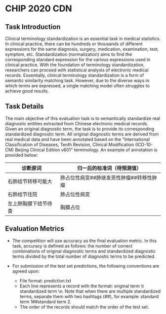 # CHIP 2020 CDN

## Task Introduction

Clinical terminology standardization is an essential task in medical statistics. In clinical practice, there can be hundreds or thousands of different expressions for the same diagnosis, surgery, medication, examination, test, symptom, etc. Standardization (normalization) aims to find the corresponding standard expression for the various expressions used in clinical practice. With the foundation of terminology standardization, researchers can proceed with statistical analysis of electronic medical records. Essentially, clinical terminology standardization is a form of semantic similarity matching task. However, due to the diverse ways in which terms are expressed, a single matching model often struggles to achieve good results.

## Task Details

The main objective of this evaluation task is to semantically standardize real diagnostic entities extracted from Chinese electronic medical records. Given an original diagnostic term, the task is to provide its corresponding standardized diagnostic term. All original diagnostic terms are derived from real medical data and have been annotated based on the "International Classification of Diseases, Tenth Revision, Clinical Modification (ICD-10-CM) Beijing Clinical Edition v601" terminology. An example of annotation is provided below:


| 诊断原词                | 归一后的标准词（待预测值）        |
|-----------------------|-------------------------------|
| 右肺结节转移可能大       | 肺占位性病变##肺继发恶性肿瘤##转移性肿瘤 |
| 右肺结节住院           | 肺占位性病变                   |
| 左上肺胸膜下结节待查    | 胸膜占位                      |



## Evaluation Metrics

- The competition will use accuracy as the final evaluation metric. In this task, accuracy is defined as follows: the number of correct combinations of original diagnostic terms and standardized diagnostic terms divided by the total number of diagnostic terms to be predicted.

- For submission of the test set predictions, the following conventions are agreed upon:
  - File format: prediction.txt
  - Each line represents a record with the format: original term \t standardized term \n. Note that when there are multiple standardized terms, separate them with two hashtags (##), for example: standard term 1##standard term 2.
  - The order of the records should match the order of the test set.